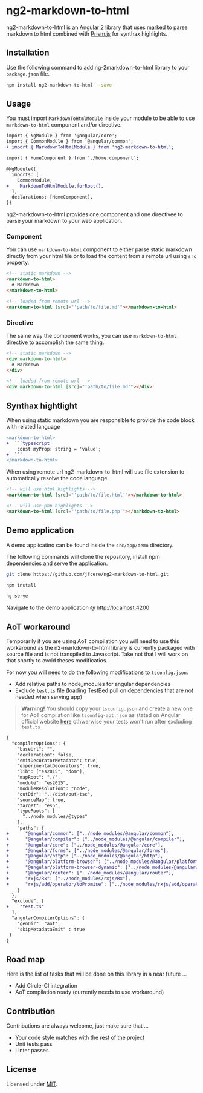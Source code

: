 # ng2-markdown-to-html

ng2-markdown-to-html is an [Angular 2](https://angular.io/) library that uses [marked](https://github.com/chjj/marked) to parse markdown to html combined with [Prism.js](http://prismjs.com/) for synthax highlights.

## Installation

Use the following command to add ng-2markdown-to-html library to your `package.json` file.

```bash
npm install ng2-markdown-to-html --save
```

## Usage

You must import `MarkdownToHtmlModule` inside your module to be able to use `markdown-to-html` component and/or directive.

```diff
import { NgModule } from '@angular/core';
import { CommonModule } from '@angular/common';
+ import { MarkdownToHtmlModule } from 'ng2-markdown-to-html';

import { HomeComponent } from './home.component';

@NgModule({
  imports: [
    CommonModule,
+    MarkdownToHtmlModule.forRoot(),
  ],
  declarations: [HomeComponent],
})
```

ng2-markdown-to-html provides one component and one directivee to parse your markdown to your web application.

### Component

You can use `markdown-to-html` component to either parse static markdown directly from your html file or to load the content from a remote url using `src` property.

```html
<!-- static markdown -->
<markdown-to-html>
  # Markdown
</markdown-to-html>

<!-- loaded from remote url -->
<markdown-to-html [src]="'path/to/file.md'"></markdown-to-html>
```

### Directive

The same way the component works, you can use `markdown-to-html` directive to accomplish the same thing.

```html
<!-- static markdown -->
<div markdown-to-html>
  # Markdown
</div>

<!-- loaded from remote url -->
<div markdown-to-html [src]="'path/to/file.md'"></div>
```

## Synthax hightlight

When using static markdown you are responsible to provide the code block with related language

```diff
<markdown-to-html>
+  ```typescript
    const myProp: string = 'value';
+  ```
</markdown-to-html>
```

When using remote url ng2-markdown-to-html will use file extension to automatically resolve the code language.

```html
<!-- will use html highlights -->
<markdown-to-html [src]="'path/to/file.html'"></markdown-to-html>

<!-- will use php highlights -->
<markdown-to-html [src]="'path/to/file.php'"></markdown-to-html>
```

## Demo application

A demo applicatino can be found inside the `src/app/demo` directory.

The following commands will clone the repository, install npm dependencies and serve the application.

```bash
git clone https://github.com/jfcere/ng2-markdown-to-html.git

npm install

ng serve
```

Navigate to the demo application @ [http://localhost:4200](http://localhost:4200)

## AoT workaround

Temporarily if you are using AoT compilation you will need to use this workaround as the n2-markdown-to-html library is currently packaged with source file and is not transpiled to Javascript. Take not that I will work on that shortly to avoid theses modificatios.

For now you will need to do the following modifications to `tsconfig.json`:

- Add relative paths to node_modules for angular dependencies
- Exclude `test.ts` file (loading TestBed pull on dependencies that are not needed when serving app)

> **Warning!**
You should copy your `tsconfig.json` and create a new one for AoT compilation like `tsconfig-aot.json` as stated on Angular official website [here](https://angular.io/docs/ts/latest/cookbook/aot-compiler.html#!#compile) othwerwise your tests won't run after excluding `test.ts`

```diff
{
  "compilerOptions": {
    "baseUrl": "",
    "declaration": false,
    "emitDecoratorMetadata": true,
    "experimentalDecorators": true,
    "lib": ["es2015", "dom"],
    "mapRoot": "./",
    "module": "es2015",
    "moduleResolution": "node",
    "outDir": "../dist/out-tsc",
    "sourceMap": true,
    "target": "es5",
    "typeRoots": [
      "../node_modules/@types"
    ],
    "paths": {
+      "@angular/common": ["../node_modules/@angular/common"],
+      "@angular/compiler": ["../node_modules/@angular/compiler"],
+      "@angular/core": ["../node_modules/@angular/core"],
+      "@angular/forms": ["../node_modules/@angular/forms"],
+      "@angular/http": ["../node_modules/@angular/http"],
+      "@angular/platform-browser": ["../node_modules/@angular/platform-browser"],
+      "@angular/platform-browser-dynamic": ["../node_modules/@angular/platform-browser-dynamic"],
+      "@angular/router": ["../node_modules/@angular/router"],
+      "rxjs/Rx": ["../node_modules/rxjs/Rx"],
+      "rxjs/add/operator/toPromise": ["../node_modules/rxjs/add/operator/toPromise"]
    }
  },
  "exclude": [
+    "test.ts"
  ],
  "angularCompilerOptions": {
    "genDir": "aot",
    "skipMetadataEmit" : true
 }
}
```

## Road map

Here is the list of tasks that will be done on this library in a near future ...

- Add Circle-CI integration
- AoT compilation ready (currently needs to use workaround)

## Contribution

Contributions are always welcome, just make sure that ...

- Your code style matches with the rest of the project
- Unit tests pass
- Linter passes

## License

Licensed under [MIT](https://opensource.org/licenses/MIT).